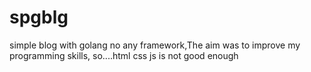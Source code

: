 # spgblg
simple blog with golang no any framework,The aim was to improve my programming skills,
so....html css js is not good enough